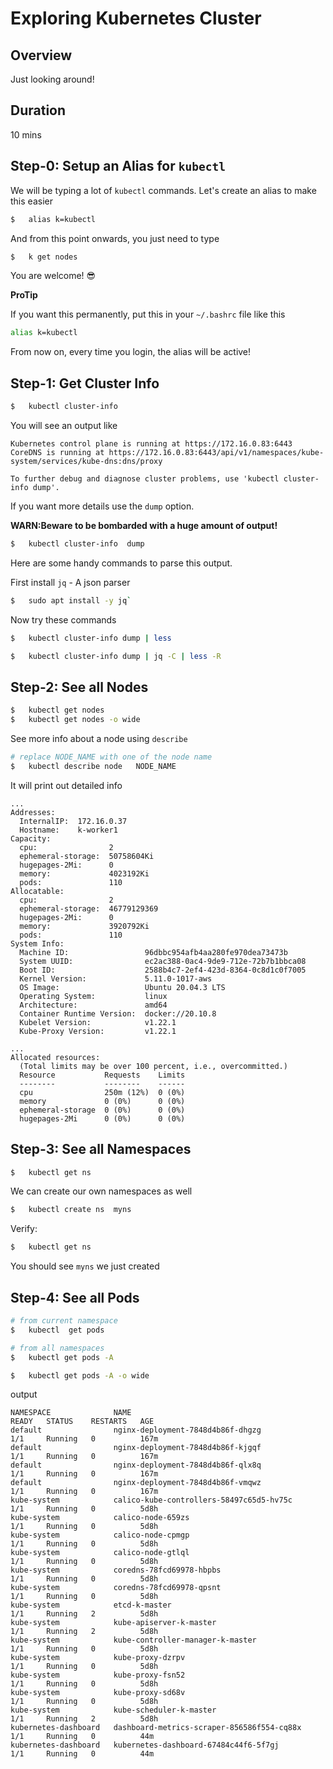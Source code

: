 <link rel='stylesheet' href='../assets/css/main.css'/>

# Exploring Kubernetes Cluster

## Overview

Just looking around!

## Duration 

10 mins

## Step-0: Setup an Alias for `kubectl`

We will be typing a lot of `kubectl` commands.  Let's create an alias to make this easier

```bash
$   alias k=kubectl
```
And from this point onwards, you just need to type

```bash
$   k get nodes
```

You are welcome!  😎

**ProTip**

If you want this permanently, put this in your `~/.bashrc` file like this

```bash
alias k=kubectl
```

From now on, every time you login, the alias will be active!

## Step-1: Get Cluster Info

```bash
$   kubectl cluster-info
```

You will see an output like

```console
Kubernetes control plane is running at https://172.16.0.83:6443
CoreDNS is running at https://172.16.0.83:6443/api/v1/namespaces/kube-system/services/kube-dns:dns/proxy

To further debug and diagnose cluster problems, use 'kubectl cluster-info dump'.
```

If you want more details use the `dump` option.  

**WARN:Beware to be bombarded with a huge amount of output!**

```bash
$   kubectl cluster-info  dump
```

Here are some handy commands to parse this output.

First install  `jq` - A json parser

```bash
$   sudo apt install -y jq`
```

Now try these commands

```bash
$   kubectl cluster-info dump | less

$   kubectl cluster-info dump | jq -C | less -R
```

## Step-2: See all Nodes

```bash
$   kubectl get nodes
$   kubectl get nodes -o wide
```

See more info about a node using `describe`

```bash
# replace NODE_NAME with one of the node name
$   kubectl describe node   NODE_NAME
```

It will print out detailed info

```console
...
Addresses:
  InternalIP:  172.16.0.37
  Hostname:    k-worker1
Capacity:
  cpu:                2
  ephemeral-storage:  50758604Ki
  hugepages-2Mi:      0
  memory:             4023192Ki
  pods:               110
Allocatable:
  cpu:                2
  ephemeral-storage:  46779129369
  hugepages-2Mi:      0
  memory:             3920792Ki
  pods:               110
System Info:
  Machine ID:                 96dbbc954afb4aa280fe970dea73473b
  System UUID:                ec2ac388-0ac4-9de9-712e-72b7b1bbca08
  Boot ID:                    2588b4c7-2ef4-423d-8364-0c8d1c0f7005
  Kernel Version:             5.11.0-1017-aws
  OS Image:                   Ubuntu 20.04.3 LTS
  Operating System:           linux
  Architecture:               amd64
  Container Runtime Version:  docker://20.10.8
  Kubelet Version:            v1.22.1
  Kube-Proxy Version:         v1.22.1

...
Allocated resources:
  (Total limits may be over 100 percent, i.e., overcommitted.)
  Resource           Requests    Limits
  --------           --------    ------
  cpu                250m (12%)  0 (0%)
  memory             0 (0%)      0 (0%)
  ephemeral-storage  0 (0%)      0 (0%)
  hugepages-2Mi      0 (0%)      0 (0%)

```

## Step-3: See all Namespaces

```bash
$   kubectl get ns
```

We can create our own namespaces as well

```bash
$   kubectl create ns  myns
```

Verify:

```bash
$   kubectl get ns
```

You should see `myns` we just created

## Step-4: See all Pods

```bash
# from current namespace
$   kubectl  get pods

# from all namespaces
$   kubectl get pods -A

$   kubectl get pods -A -o wide
```

output

```console
NAMESPACE              NAME                                         READY   STATUS    RESTARTS   AGE
default                nginx-deployment-7848d4b86f-dhgzg            1/1     Running   0          167m
default                nginx-deployment-7848d4b86f-kjgqf            1/1     Running   0          167m
default                nginx-deployment-7848d4b86f-qlx8q            1/1     Running   0          167m
default                nginx-deployment-7848d4b86f-vmqwz            1/1     Running   0          167m
kube-system            calico-kube-controllers-58497c65d5-hv75c     1/1     Running   0          5d8h
kube-system            calico-node-659zs                            1/1     Running   0          5d8h
kube-system            calico-node-cpmgp                            1/1     Running   0          5d8h
kube-system            calico-node-gtlql                            1/1     Running   0          5d8h
kube-system            coredns-78fcd69978-hbpbs                     1/1     Running   0          5d8h
kube-system            coredns-78fcd69978-qpsnt                     1/1     Running   0          5d8h
kube-system            etcd-k-master                                1/1     Running   2          5d8h
kube-system            kube-apiserver-k-master                      1/1     Running   2          5d8h
kube-system            kube-controller-manager-k-master             1/1     Running   0          5d8h
kube-system            kube-proxy-dzrpv                             1/1     Running   0          5d8h
kube-system            kube-proxy-fsn52                             1/1     Running   0          5d8h
kube-system            kube-proxy-sd68v                             1/1     Running   0          5d8h
kube-system            kube-scheduler-k-master                      1/1     Running   2          5d8h
kubernetes-dashboard   dashboard-metrics-scraper-856586f554-cq88x   1/1     Running   0          44m
kubernetes-dashboard   kubernetes-dashboard-67484c44f6-5f7gj        1/1     Running   0          44m
```